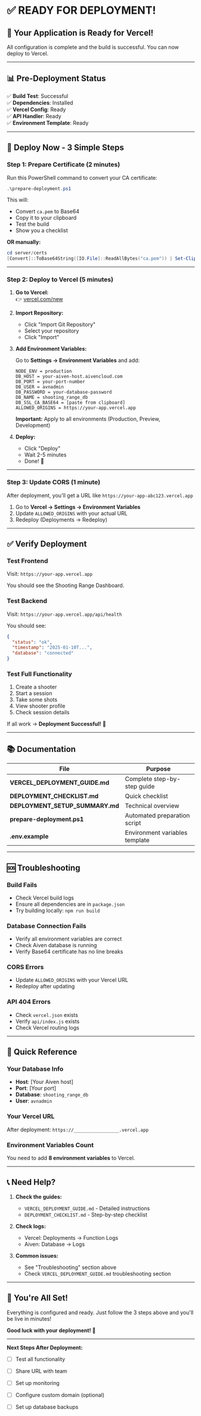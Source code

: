 # ✅ READY FOR DEPLOYMENT!

## 🎉 Your Application is Ready for Vercel!

All configuration is complete and the build is successful. You can now deploy to Vercel.

---

## 📊 Pre-Deployment Status

✅ **Build Test**: Successful  
✅ **Dependencies**: Installed  
✅ **Vercel Config**: Ready  
✅ **API Handler**: Ready  
✅ **Environment Template**: Ready  

---

## 🚀 Deploy Now - 3 Simple Steps

### Step 1: Prepare Certificate (2 minutes)

Run this PowerShell command to convert your CA certificate:

```powershell
.\prepare-deployment.ps1
```

This will:
- Convert `ca.pem` to Base64
- Copy it to your clipboard
- Test the build
- Show you a checklist

**OR manually:**
```powershell
cd server/certs
[Convert]::ToBase64String([IO.File]::ReadAllBytes("ca.pem")) | Set-Clipboard
```

---

### Step 2: Deploy to Vercel (5 minutes)

1. **Go to Vercel:**  
   👉 [vercel.com/new](https://vercel.com/new)

2. **Import Repository:**
   - Click "Import Git Repository"
   - Select your repository
   - Click "Import"

3. **Add Environment Variables:**
   
   Go to **Settings → Environment Variables** and add:

   ```
   NODE_ENV = production
   DB_HOST = your-aiven-host.aivencloud.com
   DB_PORT = your-port-number
   DB_USER = avnadmin
   DB_PASSWORD = your-database-password
   DB_NAME = shooting_range_db
   DB_SSL_CA_BASE64 = [paste from clipboard]
   ALLOWED_ORIGINS = https://your-app.vercel.app
   ```

   **Important:** Apply to all environments (Production, Preview, Development)

4. **Deploy:**
   - Click "Deploy"
   - Wait 2-5 minutes
   - Done! 🎉

---

### Step 3: Update CORS (1 minute)

After deployment, you'll get a URL like `https://your-app-abc123.vercel.app`

1. Go to **Vercel → Settings → Environment Variables**
2. Update `ALLOWED_ORIGINS` with your actual URL
3. Redeploy (Deployments → Redeploy)

---

## ✅ Verify Deployment

### Test Frontend
Visit: `https://your-app.vercel.app`

You should see the Shooting Range Dashboard.

### Test Backend
Visit: `https://your-app.vercel.app/api/health`

You should see:
```json
{
  "status": "ok",
  "timestamp": "2025-01-10T...",
  "database": "connected"
}
```

### Test Full Functionality
1. Create a shooter
2. Start a session
3. Take some shots
4. View shooter profile
5. Check session details

If all work → **Deployment Successful!** 🎉

---

## 📚 Documentation

| File | Purpose |
|------|---------|
| **VERCEL_DEPLOYMENT_GUIDE.md** | Complete step-by-step guide |
| **DEPLOYMENT_CHECKLIST.md** | Quick checklist |
| **DEPLOYMENT_SETUP_SUMMARY.md** | Technical overview |
| **prepare-deployment.ps1** | Automated preparation script |
| **.env.example** | Environment variables template |

---

## 🆘 Troubleshooting

### Build Fails
- Check Vercel build logs
- Ensure all dependencies are in `package.json`
- Try building locally: `npm run build`

### Database Connection Fails
- Verify all environment variables are correct
- Check Aiven database is running
- Verify Base64 certificate has no line breaks

### CORS Errors
- Update `ALLOWED_ORIGINS` with your Vercel URL
- Redeploy after updating

### API 404 Errors
- Check `vercel.json` exists
- Verify `api/index.js` exists
- Check Vercel routing logs

---

## 🎯 Quick Reference

### Your Database Info
- **Host**: [Your Aiven host]
- **Port**: [Your port]
- **Database**: `shooting_range_db`
- **User**: `avnadmin`

### Your Vercel URL
After deployment: `https://_________________.vercel.app`

### Environment Variables Count
You need to add **8 environment variables** to Vercel.

---

## 📞 Need Help?

1. **Check the guides:**
   - `VERCEL_DEPLOYMENT_GUIDE.md` - Detailed instructions
   - `DEPLOYMENT_CHECKLIST.md` - Step-by-step checklist

2. **Check logs:**
   - Vercel: Deployments → Function Logs
   - Aiven: Database → Logs

3. **Common issues:**
   - See "Troubleshooting" section above
   - Check `VERCEL_DEPLOYMENT_GUIDE.md` troubleshooting section

---

## 🎉 You're All Set!

Everything is configured and ready. Just follow the 3 steps above and you'll be live in minutes!

**Good luck with your deployment! 🚀**

---

**Next Steps After Deployment:**
- [ ] Test all functionality
- [ ] Share URL with team
- [ ] Set up monitoring
- [ ] Configure custom domain (optional)
- [ ] Set up database backups


